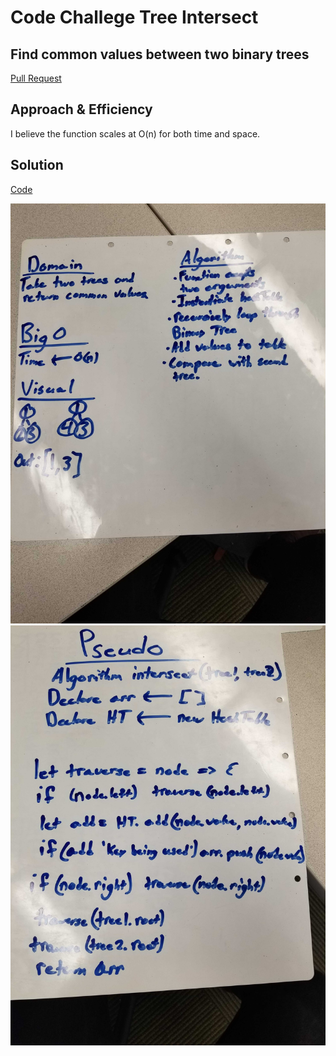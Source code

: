 # Code Challege Tree Intersect

## Find common values between two binary trees

[Pull Request](https://github.com/david-vloedman-401-advanced-javascript/data-structures-and-algorithms/pull/27)

## Approach & Efficiency

I believe the function scales at O(n) for both time and space.

## Solution

[Code](./tree-intersect.js)

![](./assets/intersect1.jpg)
![](./assets/intersect2.jpg)




